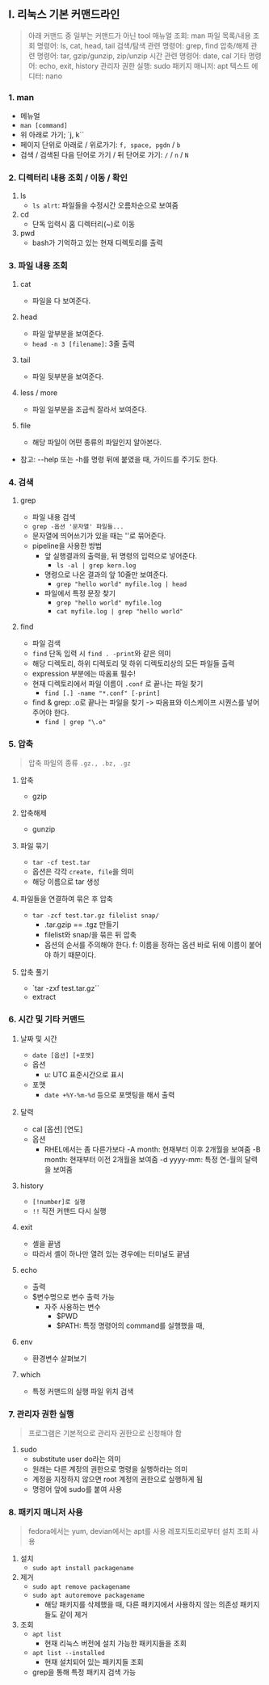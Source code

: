 ## I. 리눅스 기본 커맨드라인
>
> 아래 커맨드 중 일부는 커맨드가 아닌 tool
> 매뉴얼 조회: man
> 파일 목록/내용 조회 명령어: ls, cat, head, tail
> 검색/탐색 관련 명령어: grep, find
> 압축/해제 관련 명령어: tar, gzip/gunzip, zip/unzip
> 시간 관련 명령어: date, cal
> 기타 명령어: echo, exit, history
> 관리자 권한 실행: sudo
> 패키지 매니저: apt
> 텍스트 에디터: nano

### 1. man

- 메뉴얼
- `man [command]`
- 위 아래로 가기; `j, k``
- 페이지 단위로 아래로 / 위로가기: `f, space, pgdn` / `b`
- 검색 / 검색된 다음 단어로 가기 / 뒤 단어로 가기: `/` / `n` / `N`

### 2. 디렉터리 내용 조회 / 이동 / 확인

1. ls
    - `ls alrt`: 파일들을 수정시간 오름차순으로 보여줌
2. cd
    - 단독 입력시 홈 디렉터리(~)로 이동
3. pwd
    - bash가 기억하고 있는 현재 디렉토리를 출력

### 3. 파일 내용 조회

1. cat
    - 파일을 다 보여준다.

2. head
    - 파일 앞부분을 보여준다.
    - `head -n 3 [filename]`: 3줄 출력

3. tail
    - 파일 뒷부분을 보여준다.

4. less / more
    - 파일 일부분을 조금씩 잘라서 보여준다.

5. file
    - 해당 파일이 어떤 종류의 파일인지 알아본다.

- 참고: --help 또는 -h를 명령 뒤에 붙였을 때, 가이드를 주기도 한다.

### 4. 검색

1. grep
    - 파일 내용 검색
    - `grep -옵션 '문자열' 파일들...`
    - 문자열에 띄어쓰기가 있을 때는 ''로 묶어준다.
    - pipeline을 사용한 방법
        - 앞 실행결과의 출력을, 뒤 명령의 입력으로 넣어준다.
            - `ls -al | grep kern.log`
        - 명령으로 나온 결과의 앞 10줄만 보여준다.
            - `grep "hello world" myfile.log | head`
        - 파일에서 특정 문장 찾기
            - `grep "hello world" myfile.log`
            - `cat myfile.log | grep "hello world"`

2. find
    - 파일 검색
    - `find` 단독 입력 시 `find . -print`와 같은 의미
    - 해당 디렉토리, 하위 디렉토리 및 하위 디렉토리상의 모든 파일들 출력
    - expression 부분에는 따옴표 필수!
    - 현재 디렉토리에서 파일 이름이 `.conf` 로 끝나는 파일 찾기
        - `find [.] -name "*.conf" [-print]`
    - find & grep: .o로 끝나는 파일을 찾기 -> 따옴표와 이스케이프 시퀀스를 넣어주어야 한다.
        - `find | grep "\.o"`

### 5. 압축

> 압축 파일의 종류
> `.gz., .bz, .gz`

1. 압축
    - gzip

2. 압축해제
    - gunzip

3. 파일 묶기
    - `tar -cf test.tar`
    - 옵션은 각각 `create, file`을 의미
    - 해당 이름으로 tar 생성

4. 파일들을 연결하여 묶은 후 압축
    - `tar -zcf test.tar.gz filelist snap/`
        - .tar.gzip == .tgz 만들기
        - filelist와 snap/을 묶은 뒤 압축
        - 옵션의 순서를 주의해야 한다. f: 이름을 정하는 옵션 바로 뒤에 이름이 붙어야 하기 때문이다.

5. 압축 풀기
    - `tar -zxf test.tar.gz``
    - extract

### 6. 시간 및 기타 커맨드

1. 날짜 및 시간
    - `date [옵션] [+포맷]`
    - 옵션
        - u: UTC 표준시간으로 표시
    - 포맷
        - `date +%Y-%m-%d` 등으로 포맷팅을 해서 출력

2. 달력
    - cal [옵션] [연도]
    - 옵션
        - RHEL에서는 좀 다른가보다
        -A month: 현재부터 이후 2개월을 보여줌
        -B month: 현재부터 이전 2개월을 보여줌
        -d yyyy-mm: 특정 연-월의 달력을 보여줌

3. history
    - `[!number]로 실행`
    - `!!` 직전 커맨드 다시 실행

4. exit
    - 셸을 끝냄
    - 따라서 셸이 하나만 열려 있는 경우에는 터미널도 끝냄

5. echo
    - 출력
    - $변수명으로 변수 출력 가능
        - 자주 사용하는 변수
            - $PWD
            - $PATH: 특정 명령어의 command를 실행했을 때,

6. env
    - 환경변수 살펴보기

7. which
    - 특정 커맨드의 실행 파일 위치 검색

### 7. 관리자 권한 실행

> 프로그램은 기본적으로 관리자 권한으로 신청해야 함

1. sudo
    - substitute user do라는 의미
    - 원래는 다른 계정의 권한으로 명령을 실행하라는 의미
    - 계정을 지정하지 않으면 root 계정의 권한으로 실행하게 됨
    - 명령어 앞에 sudo를 붙여 사용

### 8. 패키지 매니저 사용

> fedora에서는 yum, devian에서는 apt를 사용
> 레포지토리로부터 설치 조회 사용

1. 설치
    - `sudo apt install packagename`
2. 제거
    - `sudo apt remove packagename`
    - `sudo apt autoremove packagename`
        - 해당 패키지를 삭제했을 때, 다른 패키지에서 사용하지 않는 의존성 패키지들도 같이 제거
3. 조회
    - `apt list`
        - 현재 리눅스 버전에 설치 가능한 패키지들을 조회
    - `apt list --installed`
        - 현재 설치되어 있는 패키지들 조회
    - grep을 통해 특정 패키지 검색 가능
